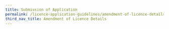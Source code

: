 ```yaml
---
title: Submission of Application
permalink: /licence-application-guidelines/amendment-of-licence-details/submission-of-application
third_nav_title: Amendment of Licence Details
---
```

